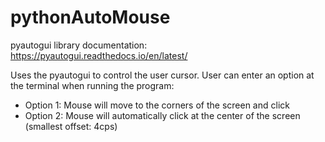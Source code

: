# pythonAutoMouse

pyautogui library documentation: https://pyautogui.readthedocs.io/en/latest/

Uses the pyautogui to control the user cursor. 
User can enter an option at the terminal when running the program: 
- Option 1: Mouse will move to the corners of the screen and click 
- Option 2: Mouse will automatically click at the center of the screen (smallest offset: 4cps)